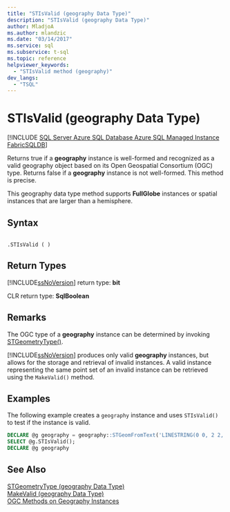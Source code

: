 ```yaml
---
title: "STIsValid (geography Data Type)"
description: "STIsValid (geography Data Type)"
author: MladjoA
ms.author: mlandzic
ms.date: "03/14/2017"
ms.service: sql
ms.subservice: t-sql
ms.topic: reference
helpviewer_keywords:
  - "STIsValid method (geography)"
dev_langs:
  - "TSQL"
---
```

# STIsValid (geography Data Type)
[!INCLUDE [SQL Server Azure SQL Database Azure SQL Managed Instance FabricSQLDB](../../includes/applies-to-version/sql-asdb-asdbmi-fabricsqldb.md)]

  Returns true if a **geography** instance is well-formed and recognized as a valid geography object based on its Open Geospatial Consortium (OGC) type. Returns false if a **geography** instance is not well-formed. This method is precise.  
  
 This geography data type method supports **FullGlobe** instances or spatial instances that are larger than a hemisphere.  
  
## Syntax  
  
```  
  
.STIsValid ( )  
```  
  
## Return Types
 [!INCLUDE[ssNoVersion](../../includes/ssnoversion-md.md)] return type: **bit**  
  
 CLR return type: **SqlBoolean**  
  
## Remarks  
 The OGC type of a **geography** instance can be determined by invoking [STGeometryType()](../../t-sql/spatial-geography/stgeometrytype-geography-data-type.md).  
  
 [!INCLUDE[ssNoVersion](../../includes/ssnoversion-md.md)] produces only valid **geography** instances, but allows for the storage and retrieval of invalid instances. A valid instance representing the same point set of an invalid instance can be retrieved using the `MakeValid()` method.  
  
## Examples  
 The following example creates a `geography` instance and uses `STIsValid()` to test if the instance is valid.  
  
```sql
DECLARE @g geography = geography::STGeomFromText('LINESTRING(0 0, 2 2, 1 0)', 4326);  
SELECT @g.STIsValid();  
DECLARE @g geography  
```  
  
## See Also  
 [STGeometryType &#40;geography Data Type&#41;](../../t-sql/spatial-geography/stgeometrytype-geography-data-type.md)   
 [MakeValid &#40;geography Data Type&#41;](../../t-sql/spatial-geography/makevalid-geography-data-type.md)   
 [OGC Methods on Geography Instances](../../t-sql/spatial-geography/ogc-methods-on-geography-instances.md)  
  
  
